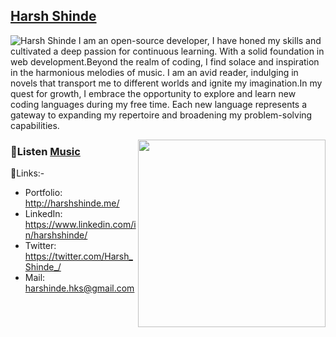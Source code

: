 ## [Harsh Shinde](http://harshshinde.me/)

![Harsh Shinde]()
I am an open-source developer, I have honed my skills and cultivated a deep passion for continuous learning. With a solid foundation in web development.Beyond the realm of coding, I find solace and inspiration in the harmonious melodies of music. I am an avid reader, indulging in novels that transport me to different worlds and ignite my imagination.In my quest for growth, I embrace the opportunity to explore and learn new coding languages during my free time. Each new language represents a gateway to expanding my repertoire and broadening my problem-solving capabilities.

<img align="right" src="https://wakatime.com/share/@Harshinde/b8648e6a-47d4-45bc-bf41-1b72e8696f1b.svg" height="300px">

### 🎵Listen [Music](https://youtu.be/n3T3K2MHNjM) 

🔗Links:-
- Portfolio: http://harshshinde.me/
- LinkedIn: https://www.linkedin.com/in/harshshinde/
- Twitter: https://twitter.com/Harsh_Shinde_/
- Mail: harshinde.hks@gmail.com
